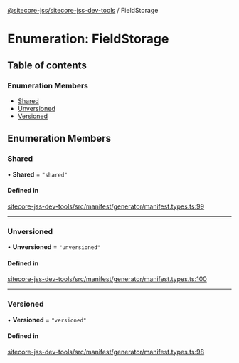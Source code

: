 [@sitecore-jss/sitecore-jss-dev-tools](../README.md) / FieldStorage

# Enumeration: FieldStorage

## Table of contents

### Enumeration Members

- [Shared](FieldStorage.md#shared)
- [Unversioned](FieldStorage.md#unversioned)
- [Versioned](FieldStorage.md#versioned)

## Enumeration Members

### Shared

• **Shared** = ``"shared"``

#### Defined in

[sitecore-jss-dev-tools/src/manifest/generator/manifest.types.ts:99](https://github.com/Sitecore/jss/blob/fd04482ea/packages/sitecore-jss-dev-tools/src/manifest/generator/manifest.types.ts#L99)

___

### Unversioned

• **Unversioned** = ``"unversioned"``

#### Defined in

[sitecore-jss-dev-tools/src/manifest/generator/manifest.types.ts:100](https://github.com/Sitecore/jss/blob/fd04482ea/packages/sitecore-jss-dev-tools/src/manifest/generator/manifest.types.ts#L100)

___

### Versioned

• **Versioned** = ``"versioned"``

#### Defined in

[sitecore-jss-dev-tools/src/manifest/generator/manifest.types.ts:98](https://github.com/Sitecore/jss/blob/fd04482ea/packages/sitecore-jss-dev-tools/src/manifest/generator/manifest.types.ts#L98)
